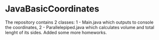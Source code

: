 # JavaBasicCoordinates
The repository contains 2 classes: 1 - Main.java which outputs to console the coordinates, 2 - Parallelepiped.java which calculates volume and total lenght of its sides. 
Added some more homeworks.